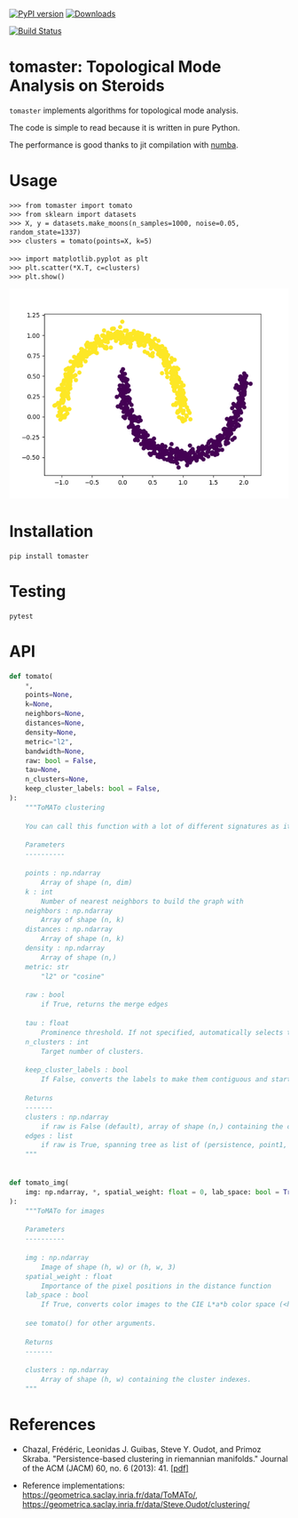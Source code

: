 [![PyPI
version](https://badge.fury.io/py/tomaster.svg)](https://badge.fury.io/py/tomaster)
[![Downloads](https://pepy.tech/badge/tomaster)](https://pepy.tech/project/tomaster)

[![Build
Status](https://travis-ci.org/louisabraham/tomaster.svg?branch=master)](https://travis-ci.org/louisabraham/tomaster)

# tomaster: Topological Mode Analysis on Steroids

`tomaster` implements algorithms for topological mode analysis.

The code is simple to read because it is written in pure Python.

The performance is good thanks to jit compilation with
[numba](https://numba.pydata.org/).

# Usage

``` pycon
>>> from tomaster import tomato
>>> from sklearn import datasets
>>> X, y = datasets.make_moons(n_samples=1000, noise=0.05, random_state=1337)
>>> clusters = tomato(points=X, k=5)

>>> import matplotlib.pyplot as plt
>>> plt.scatter(*X.T, c=clusters)
>>> plt.show()
```

![](https://raw.githubusercontent.com/louisabraham/tomaster/master/examples/moons.png)

# Installation

    pip install tomaster

# Testing

    pytest

# API

``` python
def tomato(
    *,
    points=None,
    k=None,
    neighbors=None,
    distances=None,
    density=None,
    metric="l2",
    bandwidth=None,
    raw: bool = False,
    tau=None,
    n_clusters=None,
    keep_cluster_labels: bool = False,
):
    """ToMATo clustering

    You can call this function with a lot of different signatures as it tries to build the missing parameters from the others.

    Parameters
    ----------

    points : np.ndarray
        Array of shape (n, dim)
    k : int
        Number of nearest neighbors to build the graph with
    neighbors : np.ndarray
        Array of shape (n, k)
    distances : np.ndarray
        Array of shape (n, k)
    density : np.ndarray
        Array of shape (n,)
    metric: str
        "l2" or "cosine"

    raw : bool
        if True, returns the merge edges

    tau : float
        Prominence threshold. If not specified, automatically selects the largest persistence gap.
    n_clusters : int
        Target number of clusters.

    keep_cluster_labels : bool
        If False, converts the labels to make them contiguous and start from 0.

    Returns
    -------
    clusters : np.ndarray
        if raw is False (default), array of shape (n,) containing the cluster indices
    edges : list
        if raw is True, spanning tree as list of (persistence, point1, point2)
    """


def tomato_img(
    img: np.ndarray, *, spatial_weight: float = 0, lab_space: bool = True, **kwargs
):
    """ToMATo for images

    Parameters
    ----------

    img : np.ndarray
        Image of shape (h, w) or (h, w, 3)
    spatial_weight : float
        Importance of the pixel positions in the distance function
    lab_space : bool
        If True, converts color images to the CIE L*a*b color space (<https://en.wikipedia.org/wiki/CIELAB_color_space>)

    see tomato() for other arguments.

    Returns
    -------

    clusters : np.ndarray
        Array of shape (h, w) containing the cluster indexes.
    """
```

# References

  - Chazal, Frédéric, Leonidas J. Guibas, Steve Y. Oudot, and Primoz
    Skraba. "Persistence-based clustering in riemannian manifolds."
    Journal of the ACM (JACM) 60, no. 6 (2013): 41.
    [\[pdf\]](https://geometrica.saclay.inria.fr/data/Steve.Oudot/clustering/jacm_oudot.pdf)

  - Reference implementations:
    <https://geometrica.saclay.inria.fr/data/ToMATo/>,
    <https://geometrica.saclay.inria.fr/data/Steve.Oudot/clustering/>
